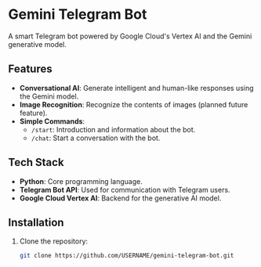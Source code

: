 # Gemini Telegram Bot
A smart Telegram bot powered by Google Cloud's Vertex AI and the Gemini generative model.

## Features
- **Conversational AI**: Generate intelligent and human-like responses using the Gemini model.
- **Image Recognition**: Recognize the contents of images (planned future feature).
- **Simple Commands**:
  - `/start`: Introduction and information about the bot.
  - `/chat`: Start a conversation with the bot.

## Tech Stack
- **Python**: Core programming language.
- **Telegram Bot API**: Used for communication with Telegram users.
- **Google Cloud Vertex AI**: Backend for the generative AI model.

## Installation
1. Clone the repository:
   ```bash
   git clone https://github.com/USERNAME/gemini-telegram-bot.git
